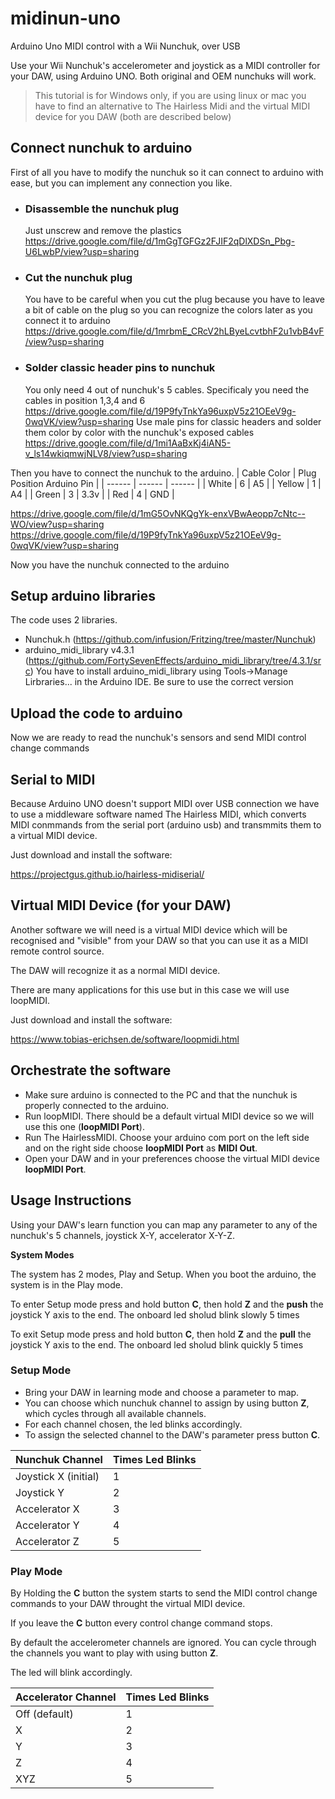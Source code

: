 # midinun-uno
Arduino Uno MIDI control with a Wii Nunchuk, over USB

Use your Wii Nunchuk's accelerometer and joystick as a MIDI controller for your DAW, using Arduino UNO.
Both original and OEM nunchuks will work.
> This tutorial is for Windows only, if you are using linux or mac you have to find an alternative to The Hairless Midi and the virtual MIDI device for you DAW (both are described below)

## Connect nunchuk to arduino

First of all you have to modify the nunchuk so it can connect to arduino with ease, but you can implement any connection you like.

 - ### Disassemble the nunchuk plug
    Just unscrew and remove the plastics
    https://drive.google.com/file/d/1mGgTGFGz2FJIF2qDlXDSn_Pbg-U6LwbP/view?usp=sharing
- ### Cut the nunchuk plug
    You have to be careful when you cut the plug because you have to leave a bit of cable on the plug so you can recognize the colors later as you connect it to arduino
    https://drive.google.com/file/d/1mrbmE_CRcV2hLByeLcvtbhF2u1vbB4vF/view?usp=sharing
- ### Solder classic header pins to nunchuk
    You only need 4 out of nunchuk's 5 cables. Specificaly you need the cables in position 1,3,4 and 6
    https://drive.google.com/file/d/19P9fyTnkYa96uxpV5z21OEeV9g-0wqVK/view?usp=sharing
    Use male pins for classic headers and solder them color by color with the nunchuk's exposed cables
    https://drive.google.com/file/d/1mi1AaBxKj4iAN5-v_ls14wkiqmwjNLV8/view?usp=sharing

Then you have to connect the nunchuk to the arduino.
| Cable Color | Plug Position Arduino Pin |
| ------ | ------ | ------ |
| White | 6 | A5 |
| Yellow | 1 |  A4 |
| Green | 3 | 3.3v |
| Red | 4 | GND |

https://drive.google.com/file/d/1mG5OvNKQgYk-enxVBwAeopp7cNtc--WO/view?usp=sharing
https://drive.google.com/file/d/19P9fyTnkYa96uxpV5z21OEeV9g-0wqVK/view?usp=sharing

Now you have the nunchuk connected to the arduino

## Setup arduino libraries
The code uses 2 libraries.
 - Nunchuk.h (https://github.com/infusion/Fritzing/tree/master/Nunchuk)
 - arduino_midi_library v4.3.1 (https://github.com/FortySevenEffects/arduino_midi_library/tree/4.3.1/src)
    You have to install arduino_midi_library using Tools->Manage Lirbraries... in the Arduino IDE. Be sure to use the correct version

## Upload the code to arduino

Now we are ready to read the nunchuk's sensors and send MIDI control change commands


## Serial to MIDI
Because Arduino UNO doesn't support MIDI over USB connection we have to use a middleware software named The Hairless MIDI, which converts MIDI conmmands from the serial port (arduino usb) and transmmits them to a virtual MIDI device.

Just download and install the software:

https://projectgus.github.io/hairless-midiserial/

## Virtual MIDI Device (for your DAW)
Another software we will need is a virtual MIDI device which will be recognised and "visible" from your DAW so that you can use it as a MIDI remote control source.

The DAW will recognize it as a normal MIDI device.

There are many applications for this use but in this case we will use loopMIDI.

Just download and install the software:

https://www.tobias-erichsen.de/software/loopmidi.html

## Orchestrate the software
-   Make sure arduino is connected to the PC and that the nunchuk is properly connected to the arduino.
-   Run loopMIDI. There should be a default virtual MIDI device so we will use this one (**loopMIDI Port**).
-   Run The HairlessMIDI. Choose your arduino com port on the left side and on the right side choose **loopMIDI Port** as **MIDI Out**.
-   Open your DAW and in your preferences choose the virtual MIDI device **loopMIDI Port**.


## Usage Instructions
Using your DAW's learn function you can map any parameter to any of the nunchuk's 5 channels, joystick X-Y, accelerator X-Y-Z.

**System Modes**

The system has 2 modes, Play and Setup. When you boot the arduino, the system is in the Play mode. 

To enter Setup mode press and hold button **C**, then hold **Z** and the **push** the joystick Y axis to the end. The onboard led sholud blink slowly 5 times

To exit Setup mode press and hold button **C**, then hold **Z** and the **pull** the joystick Y axis to the end. The onboard led sholud blink quickly 5 times

### Setup Mode

- Bring your DAW in learning mode and choose a parameter to map.
- You can choose which nunchuk channel to assign by using button **Z**, which cycles through all available channels.
- For each channel chosen, the led blinks accordingly.
- To assign the selected channel to the DAW's parameter press button **C**. 

| Nunchuk Channel | Times Led Blinks |
| ------ | ------ |
| Joystick X (initial) | 1|
| Joystick Y | 2|
| Accelerator X | 3|
| Accelerator Y | 4|
| Accelerator Z | 5|

### Play Mode

By Holding the **C** button the system starts to send the MIDI control change commands to your DAW throught the virtual MIDI device.

If you leave the **C** button every control change command stops.

By default the accelerometer channels are ignored. You can cycle through the channels you want to play with using button **Z**.

The led will blink accordingly.

| Accelerator Channel | Times Led Blinks |
| ------ | ------ |
| Off (default) | 1|
|  X | 2|
|  Y | 3|
|  Z | 4|
| XYZ | 5|